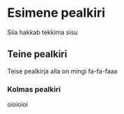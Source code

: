 # Esimene pealkiri
Siia hakkab tekkima sisu
## Teine pealkiri
Teise pealkirja alla on mingi 
fa-fa-faaa
### Kolmas pealkiri
oioioioi